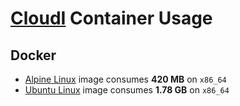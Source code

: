 # [CloudI](https://cloudi.org) Container Usage

## Docker

* [Alpine Linux](https://github.com/CloudI/containers/tree/master/docker/alpine#readme) image consumes **420 MB** on `x86_64`
* [Ubuntu Linux](https://github.com/CloudI/containers/tree/master/docker/ubuntu#readme) image consumes **1.78 GB** on `x86_64`

